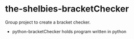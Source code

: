# the-shelbies-bracketChecker
Group project to create a bracket checker.
* python-bracketChecker holds program written in python
